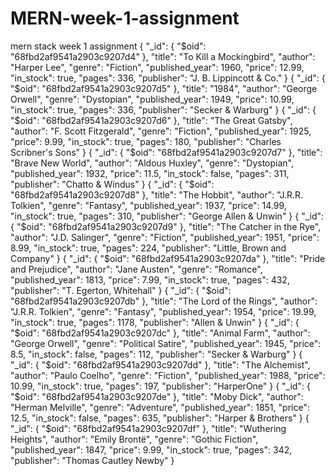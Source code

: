 # MERN-week-1-assignment
mern stack week 1 assignment
{
  "_id": {
    "$oid": "68fbd2af9541a2903c9207d4"
  },
  "title": "To Kill a Mockingbird",
  "author": "Harper Lee",
  "genre": "Fiction",
  "published_year": 1960,
  "price": 12.99,
  "in_stock": true,
  "pages": 336,
  "publisher": "J. B. Lippincott & Co."
}
{
  "_id": {
    "$oid": "68fbd2af9541a2903c9207d5"
  },
  "title": "1984",
  "author": "George Orwell",
  "genre": "Dystopian",
  "published_year": 1949,
  "price": 10.99,
  "in_stock": true,
  "pages": 336,
  "publisher": "Secker & Warburg"
}
{
  "_id": {
    "$oid": "68fbd2af9541a2903c9207d6"
  },
  "title": "The Great Gatsby",
  "author": "F. Scott Fitzgerald",
  "genre": "Fiction",
  "published_year": 1925,
  "price": 9.99,
  "in_stock": true,
  "pages": 180,
  "publisher": "Charles Scribner's Sons"
}
{
  "_id": {
    "$oid": "68fbd2af9541a2903c9207d7"
  },
  "title": "Brave New World",
  "author": "Aldous Huxley",
  "genre": "Dystopian",
  "published_year": 1932,
  "price": 11.5,
  "in_stock": false,
  "pages": 311,
  "publisher": "Chatto & Windus"
}
{
  "_id": {
    "$oid": "68fbd2af9541a2903c9207d8"
  },
  "title": "The Hobbit",
  "author": "J.R.R. Tolkien",
  "genre": "Fantasy",
  "published_year": 1937,
  "price": 14.99,
  "in_stock": true,
  "pages": 310,
  "publisher": "George Allen & Unwin"
}
{
  "_id": {
    "$oid": "68fbd2af9541a2903c9207d9"
  },
  "title": "The Catcher in the Rye",
  "author": "J.D. Salinger",
  "genre": "Fiction",
  "published_year": 1951,
  "price": 8.99,
  "in_stock": true,
  "pages": 224,
  "publisher": "Little, Brown and Company"
}
{
  "_id": {
    "$oid": "68fbd2af9541a2903c9207da"
  },
  "title": "Pride and Prejudice",
  "author": "Jane Austen",
  "genre": "Romance",
  "published_year": 1813,
  "price": 7.99,
  "in_stock": true,
  "pages": 432,
  "publisher": "T. Egerton, Whitehall"
}
{
  "_id": {
    "$oid": "68fbd2af9541a2903c9207db"
  },
  "title": "The Lord of the Rings",
  "author": "J.R.R. Tolkien",
  "genre": "Fantasy",
  "published_year": 1954,
  "price": 19.99,
  "in_stock": true,
  "pages": 1178,
  "publisher": "Allen & Unwin"
}
{
  "_id": {
    "$oid": "68fbd2af9541a2903c9207dc"
  },
  "title": "Animal Farm",
  "author": "George Orwell",
  "genre": "Political Satire",
  "published_year": 1945,
  "price": 8.5,
  "in_stock": false,
  "pages": 112,
  "publisher": "Secker & Warburg"
}
{
  "_id": {
    "$oid": "68fbd2af9541a2903c9207dd"
  },
  "title": "The Alchemist",
  "author": "Paulo Coelho",
  "genre": "Fiction",
  "published_year": 1988,
  "price": 10.99,
  "in_stock": true,
  "pages": 197,
  "publisher": "HarperOne"
}
{
  "_id": {
    "$oid": "68fbd2af9541a2903c9207de"
  },
  "title": "Moby Dick",
  "author": "Herman Melville",
  "genre": "Adventure",
  "published_year": 1851,
  "price": 12.5,
  "in_stock": false,
  "pages": 635,
  "publisher": "Harper & Brothers"
}
{
  "_id": {
    "$oid": "68fbd2af9541a2903c9207df"
  },
  "title": "Wuthering Heights",
  "author": "Emily Brontë",
  "genre": "Gothic Fiction",
  "published_year": 1847,
  "price": 9.99,
  "in_stock": true,
  "pages": 342,
  "publisher": "Thomas Cautley Newby"
}
